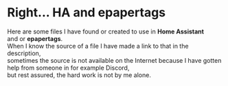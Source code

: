 # Right... HA and epapertags

Here are some files I have found or created to use in **Home Assistant** <br>
and or **epapertags**.<br>
When I know the source of a file I have made a link to that in the description, <br>
sometimes the source is not available on the Internet because I have gotten help from someone in for example Discord, <br>
but rest assured, the hard work is not by me alone.
